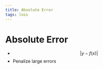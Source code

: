 ```yaml
---
title: Absolute Error
tags: loss
---
```


# Absolute Error
- $$\lvert y-f(x)\rvert$$
- Penalize large errors












































